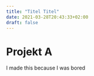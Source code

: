 ```yaml
---
title: "Titel Titel"
date: 2021-03-28T20:43:33+02:00
draft: false
---
```


# Projekt A
I made this because I was bored